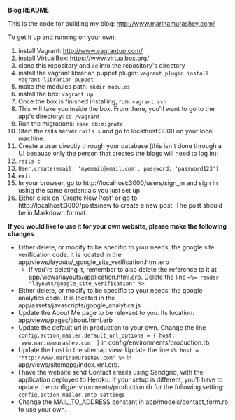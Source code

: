 **Blog README**

This is the code for building my blog: http://www.marinamurashev.com/

To get it up and running on your own:

1. install Vagrant: http://www.vagrantup.com/
2. install VirtualBox: https://www.virtualbox.org/
3. clone this repository and `cd` into the repository's directory
4. install the vagrant librarian puppet plugin:
  `vagrant plugin install vagrant-librarian-puppet`
5. make the modules path:
  `mkdir modules`
6. install the box:
  `vagrant up`
7. Once the box is finished installing, run:
  `vagrant ssh`
8. This will take you inside the box. From there, you'll want to go to the app's directory:
  `cd /vagrant`
9. Run the migrations: `rake db:migrate`
10. Start the rails server `rails s` and go to localhost:3000 on your local machine.
11. Create a user directly through your database (this isn't done through a UI because only the person that creates the blogs will need to log in):
  1. `rails c`
  2. `User.create(email: 'myemail@email.com', password: 'password123')`
  3. `exit`
12. In your browser, go to http://localhost:3000/users/sign_in and sign in using the same credentials you just set up.
13. Either click on 'Create New Post' or go to http://localhost:3000/posts/new to create a new post. The post should be in Markdown format.

**If you would like to use it for your own website, please make the following changes**

* Either delete, or modify to be specific to your needs, the google site verification code. It is located in the app/views/layouts/_google_site_verification.html.erb
  * If you're deleting it, remember to also delete the reference to it at app/views/layouts/application.html.erb. Delete the line `<%= render "layouts/google_site_verification" %>`
* Either delete, or modify to be specific to your needs, the google analytics code. It is located in the app/assets/javascripts/google_analytics.js
* Update the About Me page to be relevant to you. Its location: app/views/pages/about.html.erb
* Update the default url in production to your own. Change the line `config.action_mailer.default_url_options = { host: 'www.marinamurashev.com' }` in config/environments/production.rb
* Update the host in the sitemap view. Update the line `<% host = "http://www.marinamurashev.com" %>` in app/views/sitemaps/index.xml.erb.
* I have the website send Contact emails using Sendgrid, with the application deployed to Heroku. If your setup is different, you'll have to update the config/environments/production.rb for the following setting: `config.action_mailer.smtp_settings`
* Change the MAIL_TO_ADDRESS constant in app/models/contact_form.rb to use your own.
